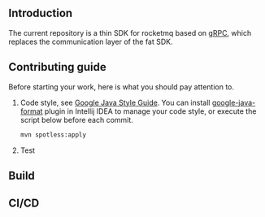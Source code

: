 ## Introduction

The current repository is a thin SDK for rocketmq based on [gRPC](https://grpc.io/), which replaces the communication layer
of the fat SDK.

## Contributing guide

Before starting your work, here is what you should pay attention to.

1. Code style, see [Google Java Style Guide](https://google.github.io/styleguide/javaguide.html). You can
   install [google-java-format](https://plugins.jetbrains.com/plugin/8527-google-java-format) plugin in Intellij IDEA to manage your code style, or execute the script
   below before each commit.
    ```bash
    mvn spotless:apply    
    ```

2. Test

## Build

## CI/CD
